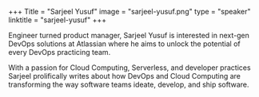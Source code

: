 +++
Title = "Sarjeel Yusuf" 
image = "sarjeel-yusuf.png" 
type = "speaker" 
linktitle = "sarjeel-yusuf" 
+++

Engineer turned product manager, Sarjeel Yusuf is interested in next-gen DevOps solutions at Atlassian where he aims to unlock the potential of every DevOps practicing team. 

With a passion for Cloud Computing, Serverless, and developer practices Sarjeel prolifically writes about how DevOps and Cloud Computing are transforming the way software teams ideate, develop, and ship software.
